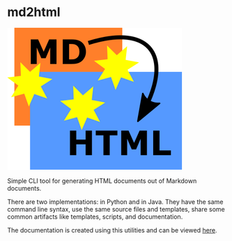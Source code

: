 
# md2html

![](doc/pict/logo.png)

Simple CLI tool for generating HTML documents out of Markdown documents.

There are two implementations: in Python and in Java. They have the same command line syntax,
use the same source files and templates, share some common artifacts like templates, scripts,
and documentation.

The documentation is created using this utilities and can be viewed
[here](https://arctrong.github.io/md2html/readme.html).
